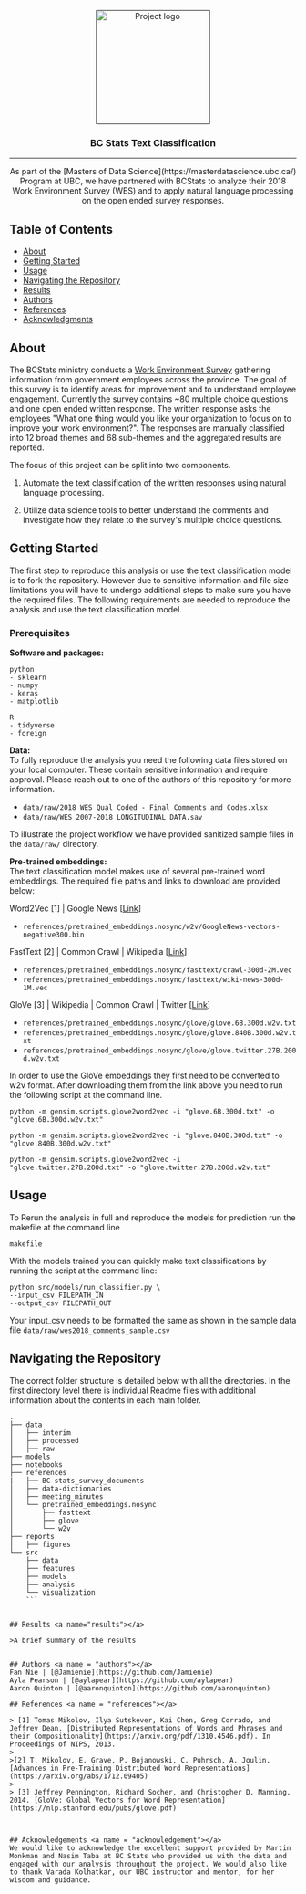 <p align="center">
  <a href="" rel="noopener">
 <img width=200px height=200px src="https://i.imgur.com/6wj0hh6.jpg" alt="Project logo"></a>
</p>

<h3 align="center">BC Stats Text Classification</h3>

---

<p align="center"> As part of the [Masters of Data Science](https://masterdatascience.ubc.ca/) Program at UBC, we have partnered with BCStats to analyze their 2018 Work Environment Survey (WES) and to apply natural language processing on the open ended survey responses.
    <br>
</p>

## Table of Contents
- [About](#about)
- [Getting Started](#getting_started)
- [Usage](#usage)
- [Navigating the Repository](#repo)
- [Results](#results)
- [Authors](#authors)
- [References](#references)
- [Acknowledgments](#acknowledgement)

## About <a name = "about"></a>
The BCStats ministry conducts a [Work Environment Survey](https://www2.gov.bc.ca/gov/content/data/statistics/government/employee-research/wes) gathering information from government employees across the province. The goal of this survey is to identify areas for improvement and to understand employee engagement. Currently the survey contains ~80 multiple choice questions and one open ended written response. The written response asks the employees "What one thing would you like your organization to focus on to improve your work environment?". The responses are manually classified into 12 broad themes and 68 sub-themes and the aggregated results are reported.


 The focus of this project can be split into two components.
1. Automate the text classification of the written responses using natural language processing.

2. Utilize data science tools to better understand the comments and investigate how they relate to the survey's multiple choice questions.

## Getting Started <a name = "getting_started"></a>
The first step to reproduce this analysis or use the text classification model is to fork the repository. However due to sensitive information and file size limitations you will have to undergo additional steps to make sure you have the required files. The following requirements are needed to reproduce the analysis and use the text classification model.

### Prerequisites

**Software and packages:**
```
python
- sklearn
- numpy
- keras
- matplotlib

R
- tidyverse
- foreign
```

**Data:**  
To fully reproduce the analysis you need the following data files stored on your local computer. These contain sensitive information and require approval. Please reach out to one of the authors of this repository for more information.
- `data/raw/2018 WES Qual Coded - Final Comments and Codes.xlsx`
- `data/raw/WES 2007-2018 LONGITUDINAL DATA.sav`  

To illustrate the project workflow we have provided sanitized sample files in the `data/raw/` directory.

**Pre-trained embeddings:**  
The text classification model makes use of several pre-trained word embeddings. The required file paths and links to download are provided below:   

Word2Vec [1] | Google News [[Link](https://drive.google.com/file/d/0B7XkCwpI5KDYNlNUTTlSS21pQmM/edit)]
- `references/pretrained_embeddings.nosync/w2v/GoogleNews-vectors-negative300.bin`

FastText [2] | Common Crawl | Wikipedia [[Link](https://fasttext.cc/docs/en/english-vectors.html)]
- `references/pretrained_embeddings.nosync/fasttext/crawl-300d-2M.vec`
- `references/pretrained_embeddings.nosync/fasttext/wiki-news-300d-1M.vec`

GloVe [3] | Wikipedia | Common Crawl | Twitter [[Link](https://nlp.stanford.edu/projects/glove/)]
- `references/pretrained_embeddings.nosync/glove/glove.6B.300d.w2v.txt`
- `references/pretrained_embeddings.nosync/glove/glove.840B.300d.w2v.txt`
- `references/pretrained_embeddings.nosync/glove/glove.twitter.27B.200d.w2v.txt`

In order to use the GloVe embeddings they first need to be converted to w2v format. After downloading them from the link above you need to run the following script at the command line.
```
python -m gensim.scripts.glove2word2vec -i "glove.6B.300d.txt" -o "glove.6B.300d.w2v.txt"

python -m gensim.scripts.glove2word2vec -i "glove.840B.300d.txt" -o "glove.840B.300d.w2v.txt"

python -m gensim.scripts.glove2word2vec -i "glove.twitter.27B.200d.txt" -o "glove.twitter.27B.200d.w2v.txt"
```

## Usage <a name="usage"></a>

To Rerun the analysis in full and reproduce the models for prediction run the makefile at the command line

```
makefile
```

With the models trained you can quickly make text classifications by running the script at the command line:
```
python src/models/run_classifier.py \
--input_csv FILEPATH_IN
--output_csv FILEPATH_OUT
```

Your input_csv needs to be formatted the same as shown in the sample data file `data/raw/wes2018_comments_sample.csv`

## Navigating the Repository <a name="repo"></a>
The correct folder structure is detailed below with all the directories. In the first directory level there is individual Readme files with additional information about the contents in each main folder.

```
.
├── data
│   ├── interim
│   ├── processed
│   ├── raw
├── models
├── notebooks
├── references
|   ├── BC-stats_survey_documents
│   ├── data-dictionaries
│   ├── meeting_minutes
│   └── pretrained_embeddings.nosync
│       ├── fasttext
│       ├── glove
│       └── w2v
├── reports
│   ├── figures
└── src
    ├── data
    ├── features  
    ├── models
    ├── analysis
    └── visualization
    ```


## Results <a name="results"></a>

>A brief summary of the results


## Authors <a name = "authors"></a>
Fan Nie | [@Jamienie](https://github.com/Jamienie)  
Ayla Pearson | [@aylapear](https://github.com/aylapear)  
Aaron Quinton | [@aaronquinton](https://github.com/aaronquinton)

## References <a name = "references"></a>

> [1] Tomas Mikolov, Ilya Sutskever, Kai Chen, Greg Corrado, and Jeffrey Dean. [Distributed Representations of Words and Phrases and their Compositionality](https://arxiv.org/pdf/1310.4546.pdf). In Proceedings of NIPS, 2013.
>
>[2] T. Mikolov, E. Grave, P. Bojanowski, C. Puhrsch, A. Joulin. [Advances in Pre-Training Distributed Word Representations](https://arxiv.org/abs/1712.09405)  
>  
> [3] Jeffrey Pennington, Richard Socher, and Christopher D. Manning. 2014. [GloVe: Global Vectors for Word Representation](https://nlp.stanford.edu/pubs/glove.pdf)



## Acknowledgements <a name = "acknowledgement"></a>
We would like to acknowledge the excellent support provided by Martin Monkman and Nasim Taba at BC Stats who provided us with the data and engaged with our analysis throughout the project. We would also like to thank Varada Kolhatkar, our UBC instructor and mentor, for her wisdom and guidance.
